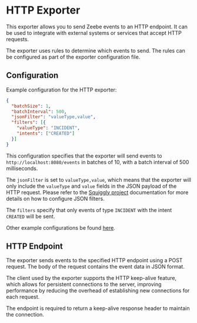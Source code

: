 # HTTP Exporter

This exporter allows you to send Zeebe events to an HTTP endpoint. It can be used to integrate with external systems or services that accept HTTP requests.

The exporter uses rules to determine which events to send. The rules can be configured as part of
the exporter configuration file.

## Configuration

Example configuration for the HTTP exporter:

```json
{
  "batchSize": 1,
  "batchInterval": 500,
  "jsonFilter": "valueType,value",
  "filters": [{
    "valueType": "INCIDENT",
    "intents": ["CREATED"]
  }]
}
```

This configuration specifies that the exporter will send events to `http://localhost:8080/events` in batches of 10, with a batch interval of 500 milliseconds.

The `jsonFilter` is set to `valueType,value`, which means that the exporter will only include the `valueType` and `value` fields in the JSON payload of the HTTP request.
Please refer to the [Squiggly project](https://github.com/bohnman/squiggly?tab=readme-ov-file#top-level-filters) documentation for more details on how to configure JSON filters.

The `filters` specify that only events of type `INCIDENT` with the intent `CREATED` will be sent.

Other example configurations be found [here](src/test/resources).


## HTTP Endpoint

The exporter sends events to the specified HTTP endpoint using a POST request. The body of the request contains the event data in JSON format.

The client used by the exporter supports the HTTP keep-alive feature, which allows for persistent connections to the server, improving performance by reducing the overhead of establishing new connections for each request.

The endpoint is required to return a keep-alive response header to maintain the connection.
